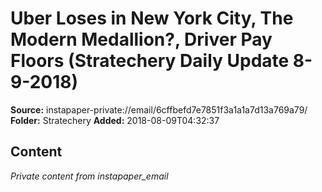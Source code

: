 # Uber Loses in New York City, The Modern Medallion?, Driver Pay Floors (Stratechery Daily Update 8-9-2018)

**Source:** instapaper-private://email/6cffbefd7e7851f3a1a1a7d13a769a79/
**Folder:** Stratechery
**Added:** 2018-08-09T04:32:37




## Content
*Private content from instapaper_email*
